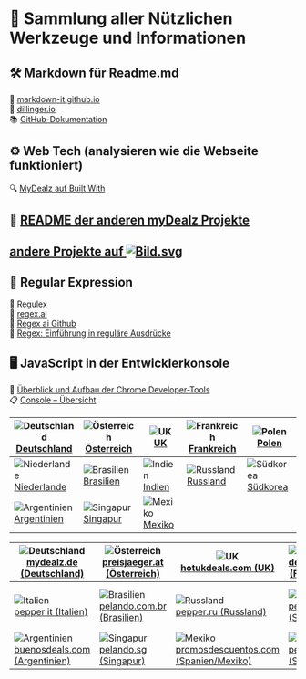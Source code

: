 # 🧰 Sammlung aller Nützlichen Werkzeuge und Informationen  

## 🛠️  Markdown für Readme.md
🔗 [markdown-it.github.io](https://markdown-it.github.io/)  
🔗 [dillinger.io]( https://dillinger.io/)  
📚 [GitHub-Dokumentation](https://docs.github.com/de/get-started/writing-on-github/getting-started-with-writing-and-formatting-on-github/basic-writing-and-formatting-syntax)
  
## ⚙️ Web Tech (analysieren wie die Webseite funktioniert)
🔍 [MyDealz auf Built With](https://builtwith.com/?https%3a%2f%2fwww.mydealz.de%2f)
  
## 📘 [README der anderen myDealz Projekte](https://github.com/9jS2PL5T/mydealz-Manager/tree/main/andere%20myDealz%20Projekte)  
## [andere Projekte auf ![Bild.svg](https://www.mydealz.de/assets/img/logo/default-dark_d4804.svg)](https://github.com/9jS2PL5T/mydealz-Manager/tree/main/andere%20myDealz%20Projekte)

  
## 🧩 Regular Expression  
🧠 [Regulex](https://jex.im/regulex/#!flags=&re=%5E(a%7Cb)*%3F%24)  
🤖 [regex.ai](https://regex.ai/)  
💾 [Regex ai Github](https://huqedato.github.io/RegexAI/)  
📖 [Regex: Einführung in reguläre Ausdrücke](https://www.afaik.de/einfuehrung-in-regular-expressions/)
  
## 🖥️ JavaScript in der Entwicklerkonsole  
🧭 [Überblick und Aufbau der Chrome Developer-Tools](https://kulturbanause.de/blog/die-chrome-entwicklertools-devtools-fuer-designer-und-einsteiger/#h-uberblick-und-aufbau-der-chrome-developer-tools)  
📋 [Console – Übersicht ](https://developer.chrome.com/docs/devtools/console?hl=de)
  
| ![Deutschland](https://flagcdn.com/60x45/de.png)<br>[Deutschland](https://www.mydealz.de) | ![Österreich](https://flagcdn.com/60x45/at.png)<br>[Österreich](https://www.preisjaeger.at) | ![UK](https://flagcdn.com/60x45/gb.png)<br>[UK](https://www.hotukdeals.com) | ![Frankreich](https://flagcdn.com/60x45/fr.png)<br>[Frankreich](https://www.dealabs.com) | ![Polen](https://flagcdn.com/60x45/pl.png)<br>[Polen](https://www.pepper.pl) |
|---|---|---|---|---|
| ![Niederlande](https://flagcdn.com/60x45/nl.png)<br>[Niederlande](https://nl.pepper.com) | ![Brasilien](https://flagcdn.com/60x45/br.png)<br>[Brasilien](https://www.pelando.com.br) | ![Indien](https://flagcdn.com/60x45/in.png)<br>[Indien](https://www.desidime.com) | ![Russland](https://flagcdn.com/60x45/ru.png)<br>[Russland](https://www.pepper.ru) | ![Südkorea](https://flagcdn.com/60x45/kr.png)<br>[Südkorea](https://www.pepper.co.kr) |
| ![Argentinien](https://flagcdn.com/60x45/ar.png)<br>[Argentinien](https://www.buenosdeals.com) | ![Singapur](https://flagcdn.com/60x45/sg.png)<br>[Singapur](https://www.pelando.sg) | ![Mexiko](https://flagcdn.com/60x45/mx.png)<br>[Mexiko](https://www.promodescuentos.com) |  |  |


| ![Deutschland](https://flagcdn.com/60x45/de.png)<br>[mydealz.de (Deutschland)](https://www.mydealz.de) | ![Österreich](https://flagcdn.com/60x45/at.png)<br>[preisjaeger.at (Österreich)](https://www.preisjaeger.at) | ![UK](https://flagcdn.com/60x45/gb.png)<br>[hotukdeals.com (UK)](https://www.hotukdeals.com) | ![Frankreich](https://flagcdn.com/60x45/fr.png)<br>[dealabs.com (Frankreich)](https://www.dealabs.com) | ![Polen](https://flagcdn.com/60x45/pl.png)<br>[pepper.pl (Polen)](https://www.pepper.pl) |
|---|---|---|---|---|
| ![Italien](https://flagcdn.com/60x45/it.png)<br>[pepper.it (Italien)](https://www.pepper.it) | ![Brasilien](https://flagcdn.com/60x45/br.png)<br>[pelando.com.br (Brasilien)](https://www.pelando.com.br) | ![Russland](https://flagcdn.com/60x45/ru.png)<br>[pepper.ru (Russland)](https://www.pepper.ru) | ![Südkorea](https://flagcdn.com/60x45/kr.png)<br>[pepper.co.kr (Südkorea)](https://www.pepper.co.kr) | ![Niederlande](https://flagcdn.com/60x45/nl.png)<br>[pepper.nl (Niederlande)](https://nl.pepper.com) |
| ![Argentinien](https://flagcdn.com/60x45/ar.png)<br>[buenosdeals.com (Argentinien)](https://www.buenosdeals.com) | ![Singapur](https://flagcdn.com/60x45/sg.png)<br>[pelando.sg (Singapur)](https://www.pelando.sg) | ![Mexiko](https://flagcdn.com/60x45/mx.png)<br>[promosdescuentos.com (Spanien/Mexiko)](https://www.promosdescuentos.com) | ![Spanien](https://flagcdn.com/60x45/es.png)<br>[pepper.es (Spanien)](https://www.pepper.com/es) | ![Indien](https://flagcdn.com/60x45/in.png)<br>[desidime.com (Indien)](https://www.desidime.com) |
